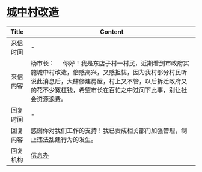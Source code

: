 # <a href="http://www.shangluo.gov.cn/zmhd/ldxxxx.jsp?urltype=leadermail.LeaderMailContentUrl&wbtreeid=1112&leadermailid=1013">城中村改造</a>
| Title |                                                      Content                                                       |
|:-----:|--------------------------------------------------------------------------------------------------------------------|
| 来信时间  | -                                                                                                                  |
| 来信内容  | 杨市长：     你好！我是东店子村一村民，近期看到市政府实施城中村改造，倍感高兴，又感担忧，因为我村部分村民听说此消息后，大肆修建房屋，村上又不管，以后拆迁政府又的花不少冤枉钱，希望市长在百忙之中过问下此事，别让社会资源浪费。 |
| 回复时间  | -                                                                                                                  |
| 回复内容  | 感谢你对我们工作的支持！我已责成相关部门加强管理，制止违法乱建行为的发生。                                                                              |
| 回复机构  | <a href="../../category/agencies/信息办.md">信息办</a>                                                                   |